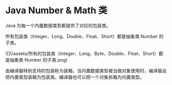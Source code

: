# Java Number & Math 类

Java 为每一个内置数据类型都提供了对应的包装类。

所有包装类（Integer、Long、Double、Float、Short）都是抽象类 Number 的子类。

![](/assets/所有的包装类（Integer、Long、Byte、Double、Float、Short）都是抽象类 Number 的子类.png)

由编译器特别支持的包装称为装箱，当内置数据类型被当做对象使用时，编译器会把内置类型装箱为包装类。编译器也可以把一个对象拆箱为内置类型。



